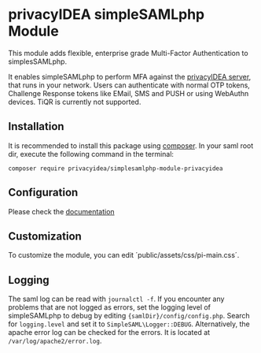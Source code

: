 # privacyIDEA simpleSAMLphp Module

This module adds flexible, enterprise grade Multi-Factor Authentication 
to simplesSAMLphp.

It enables simpleSAMLphp to perform MFA against the [privacyIDEA server](https://github.com/privacyidea/privacyidea), 
that runs in your network. Users can authenticate with normal OTP tokens, 
Challenge Response tokens like EMail, SMS and PUSH or using WebAuthn devices.
TiQR is currently not supported.

## Installation
It is recommended to install this package using [composer](https://getcomposer.org/). In your saml root dir, execute the following command in the terminal:

`composer require privacyidea/simplesamlphp-module-privacyidea`

## Configuration
Please check the [documentation](https://github.com/privacyidea/simplesamlphp-module-privacyidea/blob/master/docs/privacyidea.md)

## Customization
To customize the module, you can edit ´public/assets/css/pi-main.css´.

## Logging
The saml log can be read with `journalctl -f`. 
If you encounter any problems that are not logged as errors, 
set the logging level of simpleSAMLphp to debug by 
editing `{samlDir}/config/config.php`. 
Search for `logging.level` and set it 
to `SimpleSAML\Logger::DEBUG`. Alternatively, 
the apache error log can be checked for the errors. 
It is located at `/var/log/apache2/error.log`.
